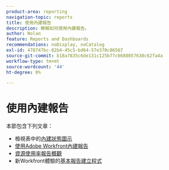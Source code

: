 ```yaml
---
product-area: reporting
navigation-topic: reports
title: 使用內建報告
description: 瞭解如何使用內建報告。
author: Nolan
feature: Reports and Dashboards
recommendations: noDisplay, noCatalog
exl-id: 478747bc-82b4-45c5-bd64-57e370c86567
source-git-commit: b18a7835c6de131c125b77c6688057638c62fa4a
workflow-type: tm+mt
source-wordcount: '44'
ht-degree: 0%

---
```


# 使用內建報告

<!-- Audited: 11/2024 -->

本節包含下列文章：

* 檢視表中的[內建狀態圖示](../../../reports-and-dashboards/reports/using-built-in-reports/built-in-status-icons-views.md)
* [使用Adobe Workfront內建報告](../../../reports-and-dashboards/reports/using-built-in-reports/use-workfront-built-in-reports.md)
* [資源使用率報告概觀](../../../reports-and-dashboards/reports/using-built-in-reports/resource-utilization-report.md)
* 新Workfront體驗的[基本報告建立程式](https://experienceleague.adobe.com/en/docs/workfront-learn/tutorials-workfront/home)
